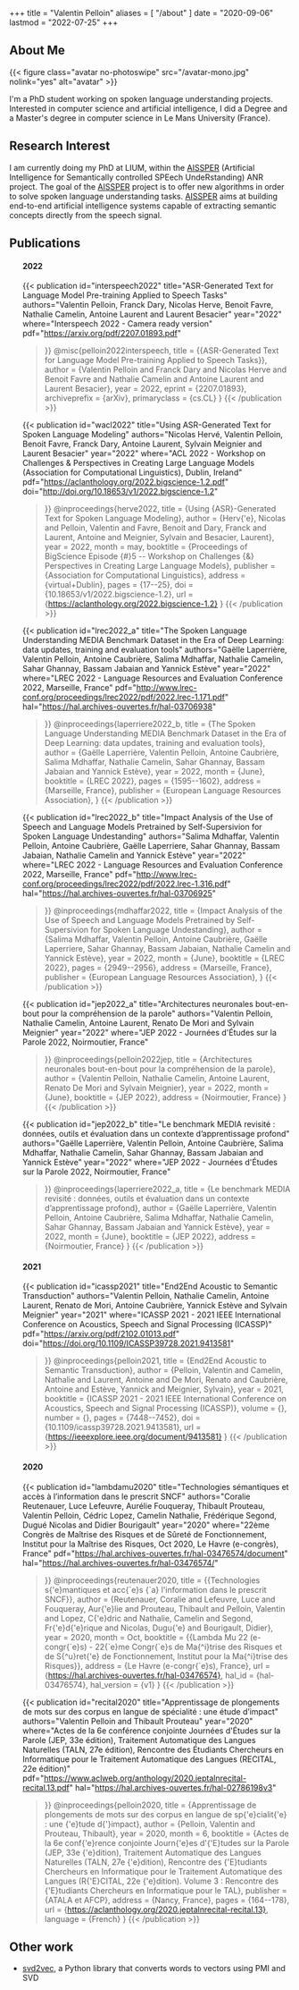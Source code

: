 +++
title = "Valentin Pelloin"
aliases = [
    "/about"
]
date = "2020-09-06"
lastmod = "2022-07-25"
+++

## About Me

{{< figure class="avatar no-photoswipe" src="/avatar-mono.jpg" nolink="yes" alt="avatar" >}}

I'm a PhD student working on spoken language understanding projects.
Interested in computer science and artificial intelligence, I did a Degree and a Master's degree in computer science in Le Mans University (France).

## Research Interest

I am currently doing my PhD at LIUM, within the [AISSPER](https://aissper.univ-avignon.fr) (Artificial Intelligence for Semantically controlled SPEech UndeRstanding) ANR project. The goal of the [AISSPER](https://aissper.univ-avignon.fr) project is to offer new algorithms in order to solve spoken language understanding tasks. [AISSPER](https://aissper.univ-avignon.fr) aims at building end-to-end artificial intelligence systems capable of extracting semantic concepts directly from the speech signal.

## Publications

<!-- https://flamingtempura.github.io/bibtex-tidy/ -->

<div>
<ol class="publications">

#### 2022

{{< publication
	id="interspeech2022"
	title="ASR-Generated Text for Language Model Pre-training Applied to Speech Tasks"
	authors="Valentin Pelloin, Franck Dary, Nicolas Herve, Benoit Favre, Nathalie Camelin, Antoine Laurent and Laurent Besacier"
	year="2022"
	where="Interspeech 2022 - Camera ready version"
	pdf="https://arxiv.org/pdf/2207.01893.pdf"
>}}
@misc{pelloin2022interspeech,
  title = {{ASR-Generated Text for Language Model Pre-training Applied to Speech Tasks}},
  author = {Valentin Pelloin and Franck Dary and Nicolas Herve and Benoit Favre and Nathalie Camelin and Antoine Laurent and Laurent Besacier},
  year = 2022,
  eprint = {2207.01893},
  archiveprefix = {arXiv},
  primaryclass = {cs.CL}
}
{{< /publication >}}

{{< publication
	id="wacl2022"
	title="Using ASR-Generated Text for Spoken Language Modeling"
	authors="Nicolas Hervé, Valentin Pelloin, Benoit Favre, Franck Dary, Antoine Laurent, Sylvain Meignier and Laurent Besacier"
	year="2022"
	where="ACL 2022 - Workshop on Challenges & Perspectives in Creating Large Language Models (Association for Computational Linguistics), Dublin, Ireland"
	pdf="https://aclanthology.org/2022.bigscience-1.2.pdf"
	doi="http://doi.org/10.18653/v1/2022.bigscience-1.2"
>}}
@inproceedings{herve2022,
  title = {Using {ASR}-Generated Text for Spoken Language Modeling},
  author = {Herv{\'e}, Nicolas  and Pelloin, Valentin  and Favre, Benoit  and Dary, Franck  and Laurent, Antoine  and Meignier, Sylvain  and Besacier, Laurent},
  year = 2022,
  month = may,
  booktitle = {Proceedings of BigScience Episode {\#}5 -- Workshop on Challenges {\&} Perspectives in Creating Large Language Models},
  publisher = {Association for Computational Linguistics},
  address = {virtual+Dublin},
  pages = {17--25},
  doi = {10.18653/v1/2022.bigscience-1.2},
  url = {https://aclanthology.org/2022.bigscience-1.2}
}
{{< /publication >}}

{{< publication
	id="lrec2022_a"
	title="The Spoken Language Understanding MEDIA Benchmark Dataset in the Era of Deep Learning: data updates, training and evaluation tools"
	authors="Gaëlle Laperrière, Valentin Pelloin, Antoine Caubrière, Salima Mdhaffar, Nathalie Camelin, Sahar Ghannay, Bassam Jabaian and Yannick Estève"
	year="2022"
	where="LREC 2022 - Language Resources and Evaluation Conference 2022, Marseille, France"
	pdf="http://www.lrec-conf.org/proceedings/lrec2022/pdf/2022.lrec-1.171.pdf"
	hal="https://hal.archives-ouvertes.fr/hal-03706938"
>}}
@inproceedings{laperriere2022_b,
  title = {The Spoken Language Understanding MEDIA Benchmark Dataset in the Era of Deep Learning: data updates, training and evaluation tools},
  author = {Gaëlle Laperrière, Valentin Pelloin, Antoine Caubrière, Salima Mdhaffar, Nathalie Camelin, Sahar Ghannay, Bassam Jabaian and Yannick Estève},
  year = 2022,
  month = {June},
  booktitle = {LREC 2022},
  pages = {1595--1602},
  address = {Marseille, France},
  publisher = {European Language Resources Association},
}
{{< /publication >}}

{{< publication
	id="lrec2022_b"
	title="Impact Analysis of the Use of Speech and Language Models Pretrained by Self-Supersivion for Spoken Language Undestanding"
	authors="Salima Mdhaffar, Valentin Pelloin, Antoine Caubrière, Gaëlle Laperriere, Sahar Ghannay, Bassam Jabaian, Nathalie Camelin and Yannick Estève"
	year="2022"
	where="LREC 2022 - Language Resources and Evaluation Conference 2022, Marseille, France"
	pdf="http://www.lrec-conf.org/proceedings/lrec2022/pdf/2022.lrec-1.316.pdf"
	hal="https://hal.archives-ouvertes.fr/hal-03706925"
>}}
@inproceedings{mdhaffar2022,
  title = {Impact Analysis of the Use of Speech and Language Models Pretrained by Self-Supersivion for Spoken Language Undestanding},
  author = {Salima Mdhaffar, Valentin Pelloin, Antoine Caubrière, Gaëlle Laperriere, Sahar Ghannay, Bassam Jabaian, Nathalie Camelin and Yannick Estève},
  year = 2022,
  month = {June},
  booktitle = {LREC 2022},
  pages = {2949--2956},
  address = {Marseille, France},
  publisher = {European Language Resources Association},
}
{{< /publication >}}

{{< publication
	id="jep2022_a"
	title="Architectures neuronales bout-en-bout pour la compréhension de la parole"
	authors="Valentin Pelloin, Nathalie Camelin, Antoine Laurent, Renato De Mori and Sylvain Meignier"
	year="2022"
	where="JEP 2022 - Journées d'Études sur la Parole 2022, Noirmoutier, France"
>}}
@inproceedings{pelloin2022jep,
  title = {Architectures neuronales bout-en-bout pour la compréhension de la parole},
  author = {Valentin Pelloin, Nathalie Camelin, Antoine Laurent, Renato De Mori and Sylvain Meignier},
  year = 2022,
  month = {June},
  booktitle = {JEP 2022},
  address = {Noirmoutier, France}
}
{{< /publication >}}

{{< publication
	id="jep2022_b"
	title="Le benchmark MEDIA revisité : données, outils et évaluation dans un contexte d’apprentissage profond"
	authors="Gaëlle Laperrière, Valentin Pelloin, Antoine Caubrière, Salima Mdhaffar, Nathalie Camelin, Sahar Ghannay, Bassam Jabaian and Yannick Estève"
	year="2022"
	where="JEP 2022 - Journées d'Études sur la Parole 2022, Noirmoutier, France"
>}}
@inproceedings{laperriere2022_a,
  title = {Le benchmark MEDIA revisité : données, outils et évaluation dans un contexte d’apprentissage profond},
  author = {Gaëlle Laperrière, Valentin Pelloin, Antoine Caubrière, Salima Mdhaffar, Nathalie Camelin, Sahar Ghannay, Bassam Jabaian and Yannick Estève},
  year = 2022,
  month = {June},
  booktitle = {JEP 2022},
  address = {Noirmoutier, France}
}
{{< /publication >}}



#### 2021
{{< publication
	id="icassp2021"
	title="End2End Acoustic to Semantic Transduction"
	authors="Valentin Pelloin, Nathalie Camelin, Antoine Laurent, Renato de Mori, Antoine Caubrière, Yannick Estève and Sylvain Meignier"
	year="2021"
	where="ICASSP 2021 - 2021 IEEE International Conference on Acoustics, Speech and Signal Processing (ICASSP)"
	pdf="https://arxiv.org/pdf/2102.01013.pdf"
	doi="https://doi.org/10.1109/ICASSP39728.2021.9413581"
>}}
@inproceedings{pelloin2021,
  title = {End2End Acoustic to Semantic Transduction},
  author = {Pelloin, Valentin and Camelin, Nathalie and Laurent, Antoine and De Mori, Renato and Caubrière, Antoine and Estève, Yannick and Meignier, Sylvain},
  year = 2021,
  booktitle = {ICASSP 2021 - 2021 IEEE International Conference on Acoustics, Speech and Signal Processing (ICASSP)},
  volume = {},
  number = {},
  pages = {7448--7452},
  doi = {10.1109/icassp39728.2021.9413581},
  url = {https://ieeexplore.ieee.org/document/9413581}
  }
{{< /publication >}}

#### 2020
{{< publication
	id="lambdamu2020"
	title="Technologies sémantiques et accès à l’information dans le prescrit SNCF"
	authors="Coralie Reutenauer, Luce Lefeuvre, Aurélie Fouqueray, Thibault Prouteau, Valentin Pelloin, Cédric Lopez, Camelin Nathalie, Frédérique Segond, Dugué Nicolas and Didier Bourigault"
	year="2020"
	where="22ème Congrès de Maîtrise des Risques et de Sûreté de Fonctionnement, Institut pour la Maîtrise des Risques, Oct 2020, Le Havre (e-congrès), France"
	pdf="https://hal.archives-ouvertes.fr/hal-03476574/document"
	hal="https://hal.archives-ouvertes.fr/hal-03476574/"
>}}
@inproceedings{reutenauer2020,
  title = {{Technologies s{\'e}mantiques et acc{\`e}s {\`a} l'information dans le prescrit SNCF}},
  author = {Reutenauer, Coralie and Lefeuvre, Luce and Fouqueray, Aur{\'e}lie and Prouteau, Thibault and Pelloin, Valentin and Lopez, C{\'e}dric and Nathalie, Camelin and Segond, Fr{\'e}d{\'e}rique and Nicolas, Dugu{\'e} and Bourigault, Didier},
  year = 2020,
  month = Oct,
  booktitle = {{Lambda Mu 22 (e-congr{\`e}s) - 22{\`e}me Congr{\`e}s de Ma{\^i}trise des Risques et de S{\^u}ret{\'e} de Fonctionnement, Institut pour la Ma{\^i}trise des Risques}},
  address = {Le Havre (e-congr{\`e}s), France},
  url = {https://hal.archives-ouvertes.fr/hal-03476574},
  hal_id = {hal-03476574},
  hal_version = {v1}
}
{{< /publication >}}

{{< publication
	id="recital2020"
	title="Apprentissage de plongements de mots sur des corpus en langue de spécialité : une étude d’impact"
	authors="Valentin Pelloin and Thibault Prouteau"
	year="2020"
	where="Actes de la 6e conférence conjointe Journées d'Études sur la Parole (JEP, 33e édition), Traitement Automatique des Langues Naturelles (TALN, 27e édition), Rencontre des Étudiants Chercheurs en Informatique pour le Traitement Automatique des Langues (RECITAL, 22e édition)"
	pdf="https://www.aclweb.org/anthology/2020.jeptalnrecital-recital.13.pdf"
	hal="https://hal.archives-ouvertes.fr/hal-02786198v3"
>}}
@inproceedings{pelloin2020,
  title = {Apprentissage de plongements de mots sur des corpus en langue de sp{\'e}cialit{\'e} : une {\'e}tude d{'}impact},
  author = {Pelloin, Valentin and Prouteau, Thibault},
  year = 2020,
  month = 6,
  booktitle = {Actes de la 6e conf{\'e}rence conjointe Journ{\'e}es d'{\'E}tudes sur la Parole (JEP, 33e {\'e}dition), Traitement Automatique des Langues Naturelles (TALN, 27e {\'e}dition), Rencontre des {\'E}tudiants Chercheurs en Informatique pour le Traitement Automatique des Langues (R{\'E}CITAL, 22e {\'e}dition). Volume 3 : Rencontre des {\'E}tudiants Chercheurs en Informatique pour le TAL},
  publisher = {ATALA et AFCP},
  address = {Nancy, France},
  pages = {164--178},
  url = {https://aclanthology.org/2020.jeptalnrecital-recital.13},
  language = {French}
}
{{< /publication >}}


</ol>
</div>

## Other work

- [svd2vec](https://github.com/valentinp72/svd2vec), a Python library that converts words to vectors using PMI and SVD


<!-- enabling modal boxes -->
<script type="text/javascript" src="/modal.js"></script>
